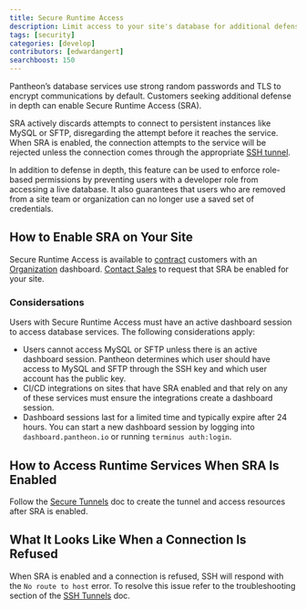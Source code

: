 ```yaml
---
title: Secure Runtime Access
description: Limit access to your site's database for additional defense against traffic-based attacks and unauthorized access.
tags: [security]
categories: [develop]
contributors: [edwardangert]
searchboost: 150
---
```


Pantheon’s database services use strong random passwords and TLS to encrypt communications by default. Customers seeking additional defense in depth can enable Secure Runtime Access (SRA).

SRA actively discards attempts to connect to persistent instances like MySQL or SFTP, disregarding the attempt before it reaches the service. When SRA is enabled, the connection attempts to the service will be rejected unless the connection comes through the appropriate [SSH tunnel](/ssh-tunnels).

In addition to defense in depth, this feature can be used to enforce role-based permissions by preventing users with a developer role from accessing a live database. It also guarantees that users who are removed from a site team or organization can no longer use a saved set of credentials.

## How to Enable SRA on Your Site

Secure Runtime Access is available to [contract](https://pantheon.io/plans/pricing) customers with an [Organization](/organizations) dashboard. [Contact Sales](https://pantheon.io/contact-us) to request that SRA be enabled for your site.

### Considersations

Users with Secure Runtime Access must have an active dashboard session to access database services. The following considerations apply:

* Users cannot access MySQL or SFTP unless there is an active dashboard session. Pantheon determines which user should have access to MySQL and SFTP through the SSH key and which user account has the public key.
* CI/CD integrations on sites that have SRA enabled and that rely on any of these services must ensure the integrations create a dashboard session.
* Dashboard sessions last for a limited time and typically expire after 24 hours. You can start a new dashboard session by logging into `dashboard.pantheon.io` or running `terminus auth:login`.

## How to Access Runtime Services When SRA Is Enabled

Follow the [Secure Tunnels](/ssh-tunnels) doc to create the tunnel and access resources after SRA is enabled.

## What It Looks Like When a Connection Is Refused

When SRA is enabled and a connection is refused, SSH will respond with the `No route to host` error. To resolve this issue refer to the troubleshooting section of the [SSH Tunnels](/ssh-tunnels) doc.
